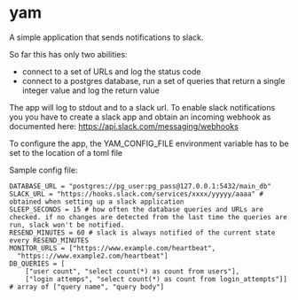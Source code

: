 # yam
A simple application that sends notifications to slack.

So far this has only two abilities: 
- connect to a set of URLs and log the status code
- connect to a postgres database, run a set of queries that return a single integer value and log the return value

The app will log to stdout and to a slack url. To enable slack notifications you you have to create a slack app and obtain an incoming webhook as documented here: https://api.slack.com/messaging/webhooks

To configure the app, the YAM_CONFIG_FILE environment variable has to be set to the location of a toml file

Sample config file:
```
DATABASE_URL = "postgres://pg_user:pg_pass@127.0.0.1:5432/main_db"
SLACK_URL = "https://hooks.slack.com/services/xxxx/yyyyy/aaaa" # obtained when setting up a slack application
SLEEP_SECONDS = 15 # how often the database queries and URLs are checked. if no changes are detected from the last time the queries are run, slack won't be notified. 
RESEND_MINUTES = 60 # slack is always notified of the current state every RESEND_MINUTES
MONITOR_URLS = ["https://www.example.com/heartbeat",
  "https:://www.example2.com/heartbeat"]
DB_QUERIES = [
    ["user count", "select count(*) as count from users"],
    ["login attemps", "select count(*) as count from login_attempts"]] # array of ["query name", "query body"]
```
